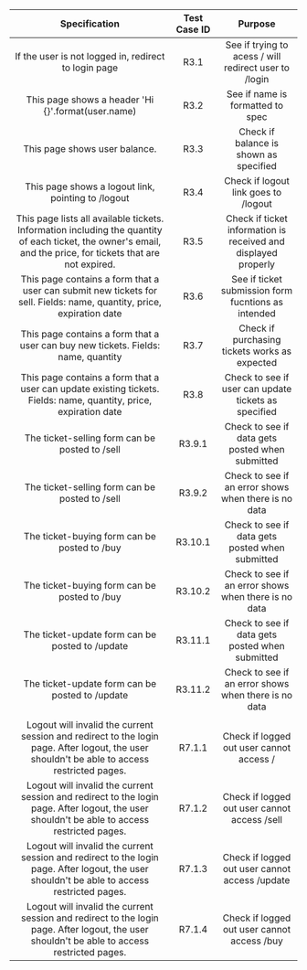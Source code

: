 |                                                                           Specification                                                                          | Test Case ID |                             Purpose                            |
|:----------------------------------------------------------------------------------------------------------------------------------------------------------------:|:------------:|:--------------------------------------------------------------:|
|                                                      If the user is not logged in, redirect to   login page                                                      |     R3.1     |      See if trying to acess / will redirect user to /login     |
|                                                        This page shows a header 'Hi {}'.format(user.name)                                                        |     R3.2     |                See if name is formatted to spec                |
|                                                                   This page shows user balance.                                                                  |     R3.3     |             Check if balance is shown as specified             |
|                                                       This page shows a logout link, pointing to   /logout                                                       |     R3.4     |              Check if logout link goes to /logout              |
| This page   lists all available tickets. Information including the quantity of each  ticket, the owner's email, and the price, for tickets that are not expired. |     R3.5     | Check if ticket information is received and displayed properly |
|                      This page contains a form that a user can submit new tickets for sell.  Fields: name, quantity, price, expiration date                      |     R3.6     |       See if ticket submission form fucntions as intended      |
|                                         This page contains a form that a user can buy new tickets. Fields: name, quantity                                        |     R3.7     |          Check if purchasing tickets works as expected         |
|                        This page contains a form that a user can update existing tickets.  Fields: name, quantity, price, expiration date                        |     R3.8     |      Check to see if user can update tickets as specified      |
|                                                          The ticket-selling form can be posted to /sell                                                          |    R3.9.1    |         Check to see if data gets posted when submitted        |
|                                                          The ticket-selling form can be posted to /sell                                                          |    R3.9.2    |      Check to see if an error shows when there is no data      |
|                                                           The ticket-buying form can be posted to /buy                                                           |    R3.10.1   |         Check to see if data gets posted when submitted        |
|                                                           The ticket-buying form can be posted to /buy                                                           |    R3.10.2   |      Check to see if an error shows when there is no data      |
|                                                         The   ticket-update form can be posted to /update                                                        |    R3.11.1   |         Check to see if data gets posted when submitted        |
|                                                         The   ticket-update form can be posted to /update                                                        |    R3.11.2   |      Check to see if an error shows when there is no data      |
|                                                                                                                                                                  |              |                                                                |
|          Logout will   invalid the current session and redirect to the login page.  After logout, the user shouldn't be able to access restricted pages.         |    R7.1.1    |             Check if logged out user cannot access /           |
|          Logout will invalid the   current session and redirect to the login page.  After logout, the user shouldn't be able to access restricted pages.         |    R7.1.2    |           Check if logged out user cannot access /sell         |
|          Logout will invalid the   current session and redirect to the login page.  After logout, the user shouldn't be able to access restricted pages.         |    R7.1.3    |          Check if logged out user cannot access /update        |
|          Logout will invalid the   current session and redirect to the login page.  After logout, the user shouldn't be able to access restricted pages.         |    R7.1.4    |           Check if logged out user cannot access /buy          |